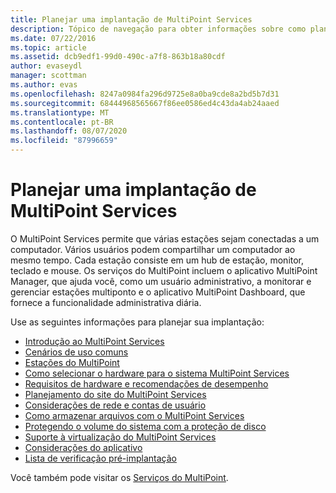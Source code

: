 ```yaml
---
title: Planejar uma implantação de MultiPoint Services
description: Tópico de navegação para obter informações sobre como planejar a implantação do MultiPoint Services
ms.date: 07/22/2016
ms.topic: article
ms.assetid: dcb9edf1-99d0-490c-a7f8-863b18a80cdf
author: evaseydl
manager: scottman
ms.author: evas
ms.openlocfilehash: 8247a0984fa296d9725e8a0ba9cde8a2bd5b7d31
ms.sourcegitcommit: 68444968565667f86ee0586ed4c43da4ab24aaed
ms.translationtype: MT
ms.contentlocale: pt-BR
ms.lasthandoff: 08/07/2020
ms.locfileid: "87996659"
---
```

# <a name="planning-a-multipoint-services-deployment"></a>Planejar uma implantação de MultiPoint Services
O MultiPoint Services permite que várias estações sejam conectadas a um computador. Vários usuários podem compartilhar um computador ao mesmo tempo. Cada estação consiste em um hub de estação, monitor, teclado e mouse. Os serviços do MultiPoint incluem o aplicativo MultiPoint Manager, que ajuda você, como um usuário administrativo, a monitorar e gerenciar estações multiponto e o aplicativo MultiPoint Dashboard, que fornece a funcionalidade administrativa diária.

Use as seguintes informações para planejar sua implantação:

-   [Introdução ao MultiPoint Services](Introducing-MultiPoint-services.md)
-   [Cenários de uso comuns](Common-MultiPoint-services-Usage-Scenarios.md)
-   [Estações do MultiPoint](MultiPoint-services-Stations.md)
-   [Como selecionar o hardware para o sistema MultiPoint Services](./select-hardware-mps.md)
-   [Requisitos de hardware e recomendações de desempenho](./hardware-and-performance-recommendations.md)
-   [Planejamento do site do MultiPoint Services](MultiPoint-services-Site-Planning.md)
-   [Considerações de rede e contas de usuário](Network-Considerations-and-User-Accounts.md)
-   [Como armazenar arquivos com o MultiPoint Services](Storing-Files-with-MultiPoint-services.md)
-   [Protegendo o volume do sistema com a proteção de disco](Protecting-the-System-Volume-with-Disk-Protection.md)
-   [Suporte à virtualização do MultiPoint Services](MultiPoint-services-Virtualization-Support.md)
-   [Considerações do aplicativo](Application-Considerations.md)
-   [Lista de verificação pré-implantação](Predeployment-Checklist.md)

Você também pode visitar os [Serviços do MultiPoint](./introducing-multipoint-services.md).